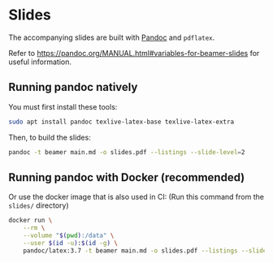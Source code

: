 # Slides

The accompanying slides are built with [Pandoc](https://pandoc.org/) and `pdflatex`.

Refer to <https://pandoc.org/MANUAL.html#variables-for-beamer-slides> for useful information.

## Running pandoc natively

You must first install these tools:

```bash
sudo apt install pandoc texlive-latex-base texlive-latex-extra
```

Then, to build the slides:

```bash
pandoc -t beamer main.md -o slides.pdf --listings --slide-level=2
```

## Running pandoc with Docker (recommended)

Or use the docker image that is also used in CI:
(Run this command from the `slides/` directory)

```bash
docker run \
    --rm \
    --volume "$(pwd):/data" \
    --user $(id -u):$(id -g) \
    pandoc/latex:3.7 -t beamer main.md -o slides.pdf --listings --slide-level=2
```
